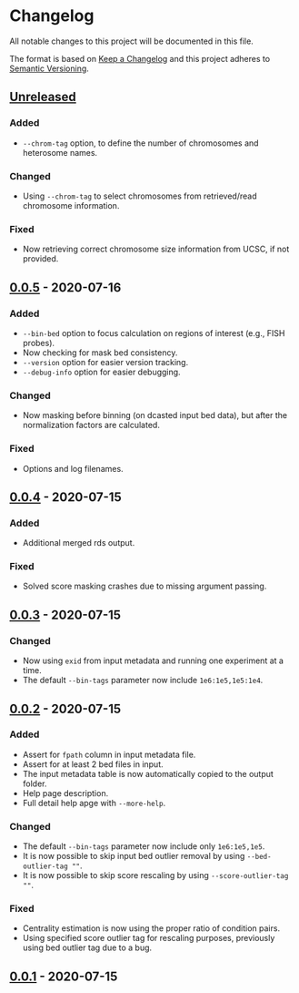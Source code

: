 # Changelog
All notable changes to this project will be documented in this file.

The format is based on [Keep a Changelog](http://keepachangelog.com/en/1.0.0/)
and this project adheres to [Semantic Versioning](http://semver.org/spec/v2.0.0.html).

## [Unreleased]
### Added
- `--chrom-tag` option, to define the number of chromosomes and heterosome names.

### Changed
- Using `--chrom-tag` to select chromosomes from retrieved/read chromosome information.

### Fixed
- Now retrieving correct chromosome size information from UCSC, if not provided.

## [0.0.5] - 2020-07-16
### Added
- `--bin-bed` option to focus calculation on regions of interest (e.g., FISH probes).
- Now checking for mask bed consistency.
- `--version` option for easier version tracking.
- `--debug-info` option for easier debugging.

### Changed
- Now masking before binning (on dcasted input bed data), but after the normalization factors are calculated.

### Fixed
- Options and log filenames.

## [0.0.4] - 2020-07-15
### Added
- Additional merged rds output.

### Fixed
- Solved score masking crashes due to missing argument passing.

## [0.0.3] - 2020-07-15
### Changed
- Now using `exid` from input metadata and running one experiment at a time.
- The default `--bin-tags` parameter now include `1e6:1e5,1e5:1e4`.

## [0.0.2] - 2020-07-15
### Added
- Assert for `fpath` column in input metadata file.
- Assert for at least 2 bed files in input.
- The input metadata table is now automatically copied to the output folder.
- Help page description.
- Full detail help apge with `--more-help`.

### Changed
- The default `--bin-tags` parameter now include only `1e6:1e5,1e5`.
- It is now possible to skip input bed outlier removal by using `--bed-outlier-tag ""`.
- It is now possible to skip score rescaling by using `--score-outlier-tag ""`.

### Fixed
- Centrality estimation is now using the proper ratio of condition pairs.
- Using specified score outlier tag for rescaling purposes, previously using bed outlier tag due to a bug.

## [0.0.1] - 2020-07-15

[Unreleased]: https://github.com/ggirelli/gpseq-img-py  
[0.0.5]: https://github.com/ggirelli/gpseq-radical/releases/tag/v0.0.5
[0.0.4]: https://github.com/ggirelli/gpseq-radical/releases/tag/v0.0.4
[0.0.3]: https://github.com/ggirelli/gpseq-radical/releases/tag/v0.0.3
[0.0.2]: https://github.com/ggirelli/gpseq-radical/releases/tag/v0.0.2
[0.0.1]: https://github.com/ggirelli/gpseq-radical/releases/tag/v0.0.1
